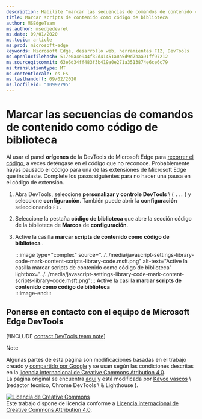 ```yaml
---
description: Habilite "marcar las secuencias de comandos de contenido como código de biblioteca" de la configuración > código de la biblioteca de .NET Framework.
title: Marcar scripts de contenido como código de biblioteca
author: MSEdgeTeam
ms.author: msedgedevrel
ms.date: 09/01/2020
ms.topic: article
ms.prod: microsoft-edge
keywords: Microsoft Edge, desarrollo web, herramientas F12, DevTools
ms.openlocfilehash: 517e0a4e944f32d41451a0a5d9d7baa91ff97212
ms.sourcegitcommit: 63e6d34ff483f3b419a0e271a3513874e6ce6c79
ms.translationtype: MT
ms.contentlocale: es-ES
ms.lasthandoff: 09/02/2020
ms.locfileid: "10992795"
---
```

<!-- Copyright Kayce Basques 

   Licensed under the Apache License, Version 2.0 (the "License");
   you may not use this file except in compliance with the License.
   You may obtain a copy of the License at

       https://www.apache.org/licenses/LICENSE-2.0

   Unless required by applicable law or agreed to in writing, software
   distributed under the License is distributed on an "AS IS" BASIS,
   WITHOUT WARRANTIES OR CONDITIONS OF ANY KIND, either express or implied.
   See the License for the specific language governing permissions and
   limitations under the License.  -->

# Marcar las secuencias de comandos de contenido como código de biblioteca  

Al usar el panel **orígenes** de la DevTools de Microsoft Edge para [recorrer el código][DevToolsJavascriptStepThroughCode], a veces deténgase en el código que no reconoce.  Probablemente hayas pausado el código para una de las extensiones de Microsoft Edge que instalaste.  Complete los pasos siguientes para no hacer una pausa en el código de extensión.  

1.  Abra DevTools, seleccione **personalizar y controle DevTools** \ ( `...` \) y seleccione **configuración**.  También puede abrir la **configuración** seleccionando `F1` .  

1.  Seleccione la pestaña **código de biblioteca** que abre la sección código de la biblioteca de **Marcos** de **configuración**.  
1.  Active la casilla **marcar scripts de contenido como código de biblioteca** .  
    
    :::image type="complex" source="../../media/javascript-settings-library-code-mark-content-scripts-library-code.msft.png" alt-text="Active la casilla marcar scripts de contenido como código de biblioteca" lightbox="../../media/javascript-settings-library-code-mark-content-scripts-library-code.msft.png":::
       Active la casilla **marcar scripts de contenido como código de biblioteca**  
    :::image-end:::  
    
## Ponerse en contacto con el equipo de Microsoft Edge DevTools  

[!INCLUDE [contact DevTools team note](../../includes/contact-devtools-team-note.md)]  

<!-- links -->  

[DevToolsJavascriptStepThroughCode]: ../index.md#step-4-step-through-the-code "Paso 4: desplazarse por el código: Introducción a la depuración de JavaScript en Microsoft Edge DevTools | Microsoft docs"  

> [!NOTE]
> Algunas partes de esta página son modificaciones basadas en el trabajo creado y [compartido por Google][GoogleSitePolicies] y se usan según las condiciones descritas en la [licencia internacional de Creative Commons Atribution 4,0][CCA4IL].  
> La página original se encuentra [aquí](https://developers.google.com/web/tools/chrome-devtools/javascript/guides/blackbox-chrome-extension-scripts) y está modificada por [Kayce vascos][KayceBasques] \ (redactor técnico, Chrome DevTools \ & Lighthouse \).  

[![Licencia de Creative Commons][CCby4Image]][CCA4IL]  
Este trabajo dispone de licencia conforme a [Licencia internacional de Creative Commons Attribution 4.0][CCA4IL].  

[CCA4IL]: https://creativecommons.org/licenses/by/4.0  
[CCby4Image]: https://i.creativecommons.org/l/by/4.0/88x31.png  
[GoogleSitePolicies]: https://developers.google.com/terms/site-policies  
[KayceBasques]: https://developers.google.com/web/resources/contributors/kaycebasques  

